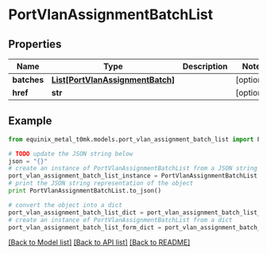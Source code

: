 # PortVlanAssignmentBatchList


## Properties
Name | Type | Description | Notes
------------ | ------------- | ------------- | -------------
**batches** | [**List[PortVlanAssignmentBatch]**](PortVlanAssignmentBatch.md) |  | [optional] 
**href** | **str** |  | [optional] 

## Example

```python
from equinix_metal_t0mk.models.port_vlan_assignment_batch_list import PortVlanAssignmentBatchList

# TODO update the JSON string below
json = "{}"
# create an instance of PortVlanAssignmentBatchList from a JSON string
port_vlan_assignment_batch_list_instance = PortVlanAssignmentBatchList.from_json(json)
# print the JSON string representation of the object
print PortVlanAssignmentBatchList.to_json()

# convert the object into a dict
port_vlan_assignment_batch_list_dict = port_vlan_assignment_batch_list_instance.to_dict()
# create an instance of PortVlanAssignmentBatchList from a dict
port_vlan_assignment_batch_list_form_dict = port_vlan_assignment_batch_list.from_dict(port_vlan_assignment_batch_list_dict)
```
[[Back to Model list]](../README.md#documentation-for-models) [[Back to API list]](../README.md#documentation-for-api-endpoints) [[Back to README]](../README.md)


